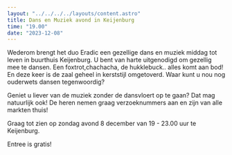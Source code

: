 ```yaml
---
layout: "../../../../layouts/content.astro"
title: Dans en Muziek avond in Keijenburg
time: "19.00"
date: "2023-12-08"
---
```


Wederom brengt het duo Eradic een gezellige dans en muziek middag tot leven in buurthuis Keijenburg.
U bent van harte uitgenodigd om gezellig mee te dansen. Een foxtrot,chachacha, de hukklebuck.. alles komt aan bod!
En deze keer is de zaal geheel in kerststijl omgetoverd.
Waar kunt u nou nog ouderwets dansen tegenwoordig?

Geniet u liever van de muziek zonder de dansvloert op te gaan? Dat mag natuurlijk ook!
De heren nemen graag verzoeknummers aan en zijn van alle markten thuis!

Graag tot zien op zondag avond 8 december van 19 - 23.00 uur te Keijenburg.

Entree is gratis!
